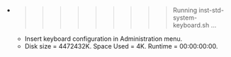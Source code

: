 * >>>>>>>>> Running inst-std-system-keyboard.sh ...
  * Insert keyboard configuration in Administration menu.
  * Disk size = 4472432K. Space Used = 4K. Runtime = 00:00:00:00.
